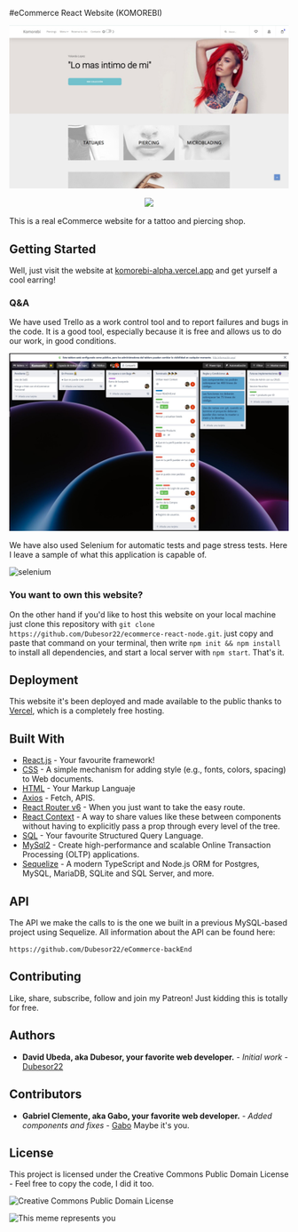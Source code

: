 #eCommerce React Website (KOMOREBI)

![Web Mockup](./public/assets/img/komorebi-portada.jpg)

<div align:center style="text-align:center"><img src="MobileMockUp.png" /></div>

This is a real eCommerce website for a tattoo and piercing shop.

## Getting Started

Well, just visit the website at [komorebi-alpha.vercel.app](https://komorebi-alpha.vercel.app/) and get yurself a cool earring!

### Q&A

We have used Trello as a work control tool and to report failures and bugs in the code. It is a good tool, especially because it is free and allows us to do our work, in good conditions.

![trello](./public/assets/img/trello.jpg)

We have also used Selenium for automatic tests and page stress tests. Here I leave a sample of what this application is capable of.

![selenium](./public/assets/img/selenium-test-register.gif)

### You want to own this website?

On the other hand if you'd like to host this website on your local machine just clone this repository with `git clone https://github.com/Dubesor22/ecommerce-react-node.git`. just copy and paste that command on your terminal, then write `npm init && npm install` to install all dependencies, and start a local server with `npm start`. That's it.

## Deployment

This website it's been deployed and made available to the public thanks to [Vercel](https://vercel.com), which is a completely free hosting.

## Built With

- [React.js](https://reactjs.org/) - Your favourite framework!
- [CSS](https://www.w3.org/Style/CSS/Overview.en.html) - A simple mechanism for adding style (e.g., fonts, colors, spacing) to Web documents.
- [HTML](https://html.com/) - Your Markup Languaje
- [Axios](https://axios-http.com/) - Fetch, APIS.
- [React Router v6](https://reactrouter.com/) - When you just want to take the easy route.
- [React Context](https://reactjs.org/docs/context.html) - A way to share values like these between components without having to explicitly pass a prop through every level of the tree.
- [SQL](https://blog.schauderhaft.de/2010/02/15/why-sql-sucks/) - Your favourite Structured Query Language.
- [MySql2](https://www.mysql.com/) - Create high-performance and scalable Online Transaction Processing (OLTP) applications.
- [Sequelize](https://html.com/) - A modern TypeScript and Node.js ORM for Postgres, MySQL, MariaDB, SQLite and SQL Server, and more.


## API

The API we make the calls to is the one we built in a previous MySQL-based project using Sequelize. All information about the API can be found here:

```
https://github.com/Dubesor22/eCommerce-backEnd
```

## Contributing

Like, share, subscribe, follow and join my Patreon! Just kidding this is totally for free.

## Authors

- **David Ubeda, aka Dubesor, your favorite web developer.** - _Initial work_ - [Dubesor22](https://github.com/Dubesor22)

## Contributors

- **Gabriel Clemente, aka Gabo, your favorite web developer.** - _Added components and fixes_ - [Gabo](https://github.com/Gabo-Tech)
  Maybe it's you.

## License

This project is licensed under the Creative Commons Public Domain License - Feel free to copy the code, I did it too.

![Creative Commons Public Domain License](https://upload.wikimedia.org/wikipedia/commons/thumb/8/84/Public_Domain_Mark_button.svg/220px-Public_Domain_Mark_button.svg.png)

![This meme represents you](https://preview.redd.it/hwurhp7crzf81.png?auto=webp&s=3f230e79f360c9fbc9394e70ea72330391bf8f27)
